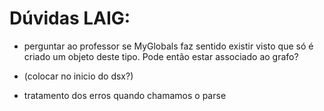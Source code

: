 # Dúvidas LAIG: #


* perguntar ao professor se MyGlobals faz sentido existir visto que só é criado um objeto deste tipo. Pode então estar associado ao grafo?

* <?xml version="1.0" encoding="UTF-16" standalone="yes"?> (colocar no inicio do dsx?)

* tratamento dos erros quando chamamos o parse